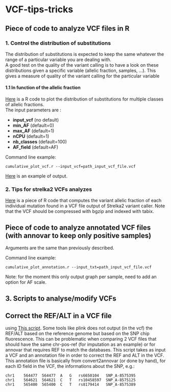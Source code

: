 # VCF-tips-tricks

## Piece of code to analyze VCF files in R

### 1. Control the distribution of substitutions

The distribution of substitutions is expected to keep the same whatever the range of a particular variable you are dealing with.  
A good test on the quality of the variant calling is to have a look on these distributions given a specific variable (allelic fraction, samples, ...). This gives a measure of quality of the variant calling for the particular variable

#### 1.1 In function of the allelic fraction

[Here](https://github.com/tdelhomme/VCF-tips-tricks/blob/master/code/cumulative_plot_vcf.r) is a R code to plot the distribution of substitutions for multiple classes of allelic fractions.  
The input parameters are :
  * __input_vcf__ (no default)
  * __min_AF__ (default=0)
  * __max_AF__ (default=1)
  * __nCPU__ (default=1)
  * __nb_classes__ (default=100)
  * __AF_field__ (default=AF)

Command line example:
```
cumulative_plot_vcf.r --input_vcf=path_input_vcf_file.vcf
```

[Here](https://github.com/tdelhomme/VCF-tips-tricks/blob/master/plots/substitutions_proportion_by_AF.png) is an example of output.  

### 2. Tips for strelka2 VCFs analyzes

[Here]() is a piece of R code that computes the variant allelic fraction of each individual mutation found in a VCF file output of Strelka2 variant caller. Note that the VCF should be compressed with bgzip and indexed with tabix.

## Piece of code to analyze annotated VCF files (with annovar to keep only positive samples)

Arguments are the same than previously described.  

Command line example:
```
cumulative_plot_annotation.r --input_txt=path_input_vcf_file.vcf
```

Note: for the moment this only output graph per sample, need to add an option for AF scale.

## 3. Scripts to analyse/modify VCFs

## Correct the REF/ALT in a VCF file
using [This script](https://github.com/tdelhomme/VCF-tips-tricks/blob/master/code/correct_refalt_vcf.R). Some tools like plink does not output (in the vcf) the REF/ALT based on the reference genome but based on the SNP chip fluorescence. This can be problematic when comparing 2 VCF files that should have the same chr-pos-ref (for imputation as an example) or for annovar that requires REF to match the databases. This script takes as input a VCF and an annotation file in order to correct the REF and ALT in the VCF. This annotation file is basically from convert2annovar (or done by hand), for each ID field in the VCF, the informations about the SNP, e.g.:
```
chr1	564477	564477	A	G	rs6650104	SNP_A-8575395
chr1	564621	564621	C	T	rs10458597	SNP_A-8575125
chr1	565400	565400	C	T	rs8179414	SNP_A-8575389
```
